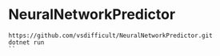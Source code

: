 # NeuralNetworkPredictor 
```
https://github.com/vsdifficult/NeuralNetworkPredictor.git
dotnet run
``
